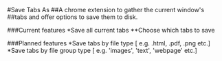 #Save Tabs As
##A chrome extension to gather the current window's
##tabs and offer options to save them to disk.

###Current features
*Save all current tabs
**Choose which tabs to save

###Planned features
*Save tabs by file type [ e.g. .html, .pdf, .png etc.]
*Save tabs by file group type [ e.g. 'images', 'text', 'webpage' etc.]

